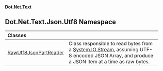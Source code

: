 #### [Dot.Net.Text](index.md 'index')

## Dot.Net.Text.Json.Utf8 Namespace

| Classes | |
| :--- | :--- |
| [RawUtf8JsonPartReader](Dot.Net.Text.Json.Utf8.RawUtf8JsonPartReader.md 'Dot.Net.Text.Json.Utf8.RawUtf8JsonPartReader') | Class responsible to read bytes from a [System.IO.Stream](https://docs.microsoft.com/en-us/dotnet/api/System.IO.Stream 'System.IO.Stream'), assuming UTF-8 encoded JSON Array, and produce a JSON item at a time as raw bytes. |
